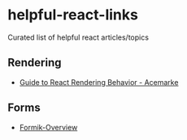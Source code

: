 # helpful-react-links
Curated list of helpful react articles/topics

## Rendering
* [Guide to React Rendering Behavior - Acemarke](https://blog.isquaredsoftware.com/2020/05/blogged-answers-a-mostly-complete-guide-to-react-rendering-behavior/)

## Forms
* [Formik-Overview](https://jaredpalmer.com/formik/docs/overview)
